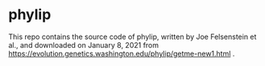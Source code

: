 # phylip

This repo contains the source code of phylip, written by Joe Felsenstein et al., and downloaded on January 8, 2021 from https://evolution.genetics.washington.edu/phylip/getme-new1.html .
